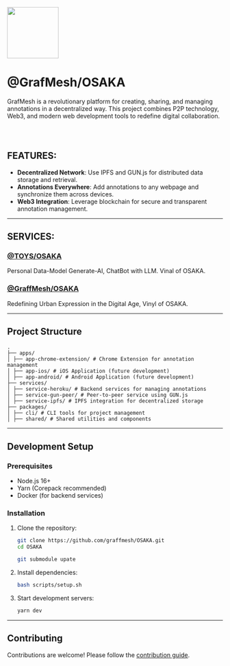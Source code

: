 <img width="120" src="https://github.com/user-attachments/assets/c846bb33-aec1-47b8-832b-2e6ec12ea86c" />

# @GrafMesh/OSAKA

GrafMesh is a revolutionary platform for creating, sharing, and managing annotations in a decentralized way. This project combines P2P technology, Web3, and modern web development tools to redefine digital collaboration.

### <br />

## FEATURES:

- **Decentralized Network**: Use IPFS and GUN.js for distributed data storage and retrieval.
- **Annotations Everywhere**: Add annotations to any webpage and synchronize them across devices.
- **Web3 Integration**: Leverage blockchain for secure and transparent annotation management.

---

## SERVICES:

### [@TOYS/OSAKA](https://github.com/T-O-Y-S/OSAKA)
Personal Data-Model Generate-AI, ChatBot with LLM. Vinal of OSAKA.

### [@GraffMesh/OSAKA](https://github.com/graffmesh/OSAKA)
Redefining Urban Expression in the Digital Age, Vinyl of OSAKA.

---

## Project Structure

```
.
├── apps/
│ ├── app-chrome-extension/ # Chrome Extension for annotation management
│ ├── app-ios/ # iOS Application (future development)
│ ├── app-android/ # Android Application (future development)
├── services/
│ ├── service-heroku/ # Backend services for managing annotations
│ ├── service-gun-peer/ # Peer-to-peer service using GUN.js
│ ├── service-ipfs/ # IPFS integration for decentralized storage
├── packages/
│ ├── cli/ # CLI tools for project management
│ ├── shared/ # Shared utilities and components
```

---

## Development Setup

### Prerequisites

- Node.js 16+
- Yarn (Corepack recommended)
- Docker (for backend services)

### Installation

1. Clone the repository:

   ```bash
   git clone https://github.com/graffmesh/OSAKA.git
   cd OSAKA

   git submodule upate
   ```

2. Install dependencies:

   ```bash
   bash scripts/setup.sh
   ```

3. Start development servers:

   ```bash
   yarn dev
   ```

---

## Contributing

Contributions are welcome! Please follow the [contribution guide](./CONTRIBUTING.md).
